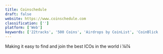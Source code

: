 ```yaml
---
title: Coinschedule
draft: false 
website: https://www.coinschedule.com
classification: ['']
platform: ['Web']
keywords: ['22tracks', '500 Coins', 'Airdrops by CoinList', 'CoinBlick', 'CoinList', 'Coined', 'CryptoTrend', 'Cryptoradar', 'ExtremeFOMO', 'ICODrops', 'Messari', 'Souq', 'Tokenpad', 'Top ICO List']
---
```

Making it easy to find and join the best ICOs in the world í ¼í¼